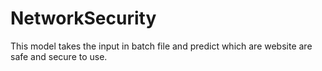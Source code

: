 # NetworkSecurity

This model takes the input in batch file and predict which are website are safe and secure to use.
